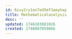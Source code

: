 ```yaml
---
id: 6ivy2ry1on7ed5mf3amyhap
title: Mathematicalanalysis
desc: ''
updated: 1746103881026
created: 1746007059866
---
```


